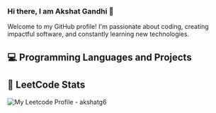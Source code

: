 ### Hi there, I am Akshat Gandhi 👋

Welcome to my GitHub profile! I'm passionate about coding, creating impactful software, and constantly learning new technologies.

## 💻 Programming Languages and Projects

<!--### C Projects
- [Project 2](https://github.com/AkshatG6/TicTacToe-in-C) - Tic-Tac-Toe using MinMax Algorithm -->

## 🌟 LeetCode Stats
![My Leetcode Profile - akshatg6](https://leetcard.jacoblin.cool/akshatgm6)



<!--
**AkshatG6/AkshatG6** is a ✨ _special_ ✨ repository because its `README.md` (this file) appears on your GitHub profile.

Here are some ideas to get you started:

- 🔭 I’m currently working on ...
- 🌱 I’m currently learning ...
- 👯 I’m looking to collaborate on ...
- 🤔 I’m looking for help with ...
- 💬 Ask me about ...
- 📫 How to reach me: ...
- 😄 Pronouns: ...
- ⚡ Fun fact: ...
-->
